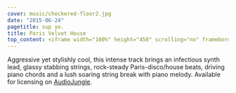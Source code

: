 ```yaml
---
cover: music/checkered-floor2.jpg
date: "2015-06-24"
pagetitle: sup yo.
title: Paris Velvet House
top_content: <iframe width="100%" height="450" scrolling="no" frameborder="no" src="https://w.soundcloud.com/player/?url=https%3A//api.soundcloud.com/tracks/225990635&amp;auto_play=false&amp;hide_related=false&amp;show_comments=true&amp;show_user=true&amp;show_reposts=false&amp;visual=true"></iframe>
---
```


Aggressive yet stylishly cool, this intense track brings an infectious synth lead, glassy stabbing strings, rock-steady Paris-disco/house beats, driving piano chords and a lush soaring string break with piano melody. Available for licensing on <a href="http://audiojungle.net/item/paris-velvet-house/1358934" target="_blank">AudioJungle</a>.
